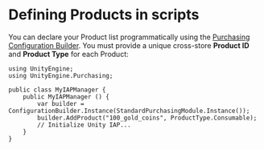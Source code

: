 # Defining Products in scripts

You can declare your Product list programmatically using the [Purchasing Configuration Builder](xref:UnityEngine.Purchasing.ConfigurationBuilder).
You must provide a unique cross-store __Product ID__ and __Product Type__ for each Product:

````
using UnityEngine;
using UnityEngine.Purchasing;

public class MyIAPManager {
    public MyIAPManager () {
        var builder = ConfigurationBuilder.Instance(StandardPurchasingModule.Instance());
        builder.AddProduct("100_gold_coins", ProductType.Consumable);
        // Initialize Unity IAP...
    }
}
````
